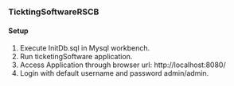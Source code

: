 ### TicktingSoftwareRSCB

#### Setup

1. Execute InitDb.sql in Mysql workbench.
2. Run ticketingSoftware application.
3. Access Application through browser url: http://localhost:8080/
3. Login with default username and password admin/admin.
